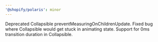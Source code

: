 ```yaml
---
'@shopify/polaris': minor
---
```


Deprecated Collapsible preventMeasuringOnChildrenUpdate.
Fixed bug where Collapsible would get stuck in animating state.
Support for 0ms transition duration in Collapsible.
